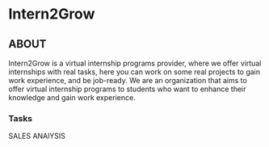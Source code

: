 # Intern2Grow
## ABOUT
<p>
  Intern2Grow is a virtual internship programs provider, where we offer virtual internships with real tasks, here you can work on some real projects to gain work experience, and be job-ready.
  We are an organization that aims to offer virtual internship programs to students who want to enhance their knowledge and gain work experience.
</p>
<h3>Tasks</h3>
<tabel>
  <tr>
    <td>SALES ANAlYSIS</td>
  </tr>
</tabel>
